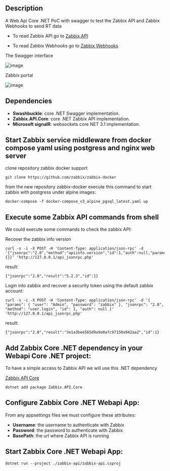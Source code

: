 ## Description
A Web Api Core .NET PoC with swagger to test the Zabbix API and Zabbix Webhooks to send RT data

- To read Zabbix API go to [Zabbix API](https://www.zabbix.com/documentation/current/manual/api/reference)

- To read Zabbix Webhooks go to [Zabbix Webhooks](https://www.zabbix.com/documentation/current/manual/config/notifications/media/webhook)

The Swagger interface 

![image](https://user-images.githubusercontent.com/1216181/104812893-b9c97300-5805-11eb-811d-d54dd6533d2a.png)

Zabbix portal

![image](https://user-images.githubusercontent.com/1216181/104812914-ef6e5c00-5805-11eb-87ad-b273bf8ddd47.png)


## Dependencies

- **Swashbuckle**: core .NET Swagger implementation.
- **Zabbix.API.Core**: core .NET Zabbix API implementation.
- **Microsoft signalR**: websockets core NET 3.1 implementation.

## Start Zabbix service middleware from docker compose yaml using postgress and nginx web server
clone repository zabbix docker support

```
git clone https://github.com/zabbix/zabbix-docker
```

from the new repository zabbix-docker execute this command to start zabbix with postgress
under alpine images:

```
docker-compose -f docker-compose_v3_alpine_pgsql_latest.yaml up
```

## Execute some Zabbix API commands from shell
We could execute some commands to check the zabbix API:

Recover the zabbix info version
```
curl -s -i -X POST -H 'Content-Type: application/json-rpc' -d '{"jsonrpc":"2.0","method":"apiinfo.version","id":1,"auth":null,"params":{}}' 'http://127.0.0.1/api_jsonrpc.php'
```

result:
```
{"jsonrpc":"2.0","result":"5.2.3","id":1}
```

Login into zabbix and recover a security token using the default zabbix account:

```
curl -s -i -X POST -H 'Content-Type: application/json-rpc' -d '{ "params": { "user": "Admin", "password": "zabbix" }, "jsonrpc": "2.0", "method": "user.login", "id": 1, "auth": null }' 'http://127.0.0.1/api_jsonrpc.php'
```

result:
```
{"jsonrpc":"2.0","result":"3e1a3bee565d9a9e0a7c97150a942aa2","id":1}
```

## Add Zabbix Core .NET dependency in your Webapi Core .NET project:
To have a simple access to Zabbix API we will use this .NET dependency

[Zabbix API Core](https://share.zabbix.com/zabbix-tools-and-utilities/dir-libraries/c/zabbix-net-core-api-library)
```
dotnet add package Zabbix.API.Core
```

## Configure Zabbix Core .NET Webapi App:
From any appsettings files we must configure these attributes:

- **Username**: the username to authenticate with Zabbix
- **Password**: the password to authenticate with Zabbix
- **BasePath**: the url where Zabbix API is running

## Start Zabbix Core .NET Webapi App:
```
dotnet run --project ./zabbix-api/zabbix-api.csproj
```
